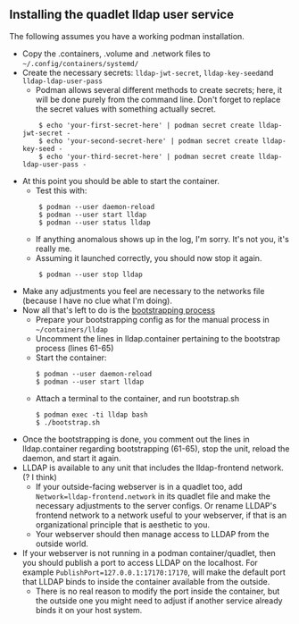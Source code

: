 ## Installing the quadlet lldap user service

The following assumes you have a working podman installation.

- Copy the .containers, .volume and .network files to `~/.config/containers/systemd/`
- Create the necessary secrets: `lldap-jwt-secret`, `lldap-key-seed`and `lldap-ldap-user-pass`
    - Podman allows several different methods to create secrets; here, it will be done purely from the command line. Don't forget to replace the secret values with something actually secret.
    ```
        $ echo 'your-first-secret-here' | podman secret create lldap-jwt-secret -
        $ echo 'your-second-secret-here' | podman secret create lldap-key-seed -
        $ echo 'your-third-secret-here' | podman secret create lldap-ldap-user-pass -
    ```
- At this point you should be able to start the container.
    - Test this with:
    ```
        $ podman --user daemon-reload
        $ podman --user start lldap
        $ podman --user status lldap
    ```
    - If anything anomalous shows up in the log, I'm sorry. It's not you, it's really me.
    - Assuming it launched correctly, you should now stop it again.
    ```
        $ podman --user stop lldap
    ```
- Make any adjustments you feel are necessary to the networks file (because I have no clue what I'm doing).
- Now all that's left to do is the [bootstrapping process](../bootstrap/bootstrap.md#docker-compose)
    - Prepare your bootstrapping config as for the manual process in `~/containers/lldap`
    - Uncomment the lines in lldap.container pertaining to the bootstrap process (lines 61-65)
    - Start the container:
        ```
        $ podman --user daemon-reload
        $ podman --user start lldap
        ```
    - Attach a terminal to the container, and run bootstrap.sh
        ```
        $ podman exec -ti lldap bash
        $ ./bootstrap.sh
        ```
- Once the bootstrapping is done, you comment out the lines in lldap.container regarding bootstrapping (61-65), stop the unit, reload the daemon, and start it again.
- LLDAP is available to any unit that includes the lldap-frontend network. (? I think)
    - If your outside-facing webserver is in a quadlet too, add `Network=lldap-frontend.network` in its quadlet file and make the necessary adjustments to the server configs. Or rename LLDAP's frontend network to a network useful to your webserver, if that is an organizational principle that is aesthetic to you.
    - Your webserver should then manage access to LLDAP from the outside world.
- If your webserver is not running in a podman container/quadlet, then you should publish a port to access LLDAP on the localhost. For example `PublishPort=127.0.0.1:17170:17170`, will make the default port that LLDAP binds to inside the container available from the outside.
    - There is no real reason to modify the port inside the container, but the outside one you might need to adjust if another service already binds it on your host system.
